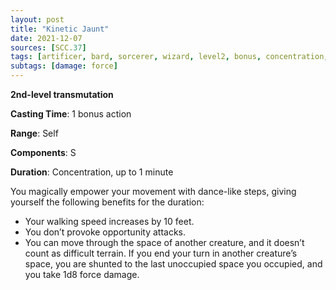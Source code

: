 ```yaml
---
layout: post
title: "Kinetic Jaunt"
date: 2021-12-07
sources: [SCC.37]
tags: [artificer, bard, sorcerer, wizard, level2, bonus, concentration, transmutation]
subtags: [damage: force]
---
```


**2nd-level transmutation**

**Casting Time**: 1 bonus action

**Range**: Self

**Components**: S

**Duration**: Concentration, up to 1 minute

You magically empower your movement with dance-like steps, giving yourself the following benefits for the duration:

- Your walking speed increases by 10 feet.
- You don’t provoke opportunity attacks.
- You can move through the space of another creature, and it doesn’t count as difficult terrain. If you end your turn in another creature’s space, you are shunted to the last unoccupied space you occupied, and you take 1d8 force damage.
